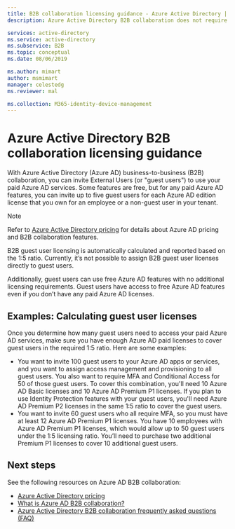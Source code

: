 ```yaml
---
title: B2B collaboration licensing guidance - Azure Active Directory | Microsoft Docs
description: Azure Active Directory B2B collaboration does not require paid Azure AD licenses, but you can also get paid features for B2B guest users

services: active-directory
ms.service: active-directory
ms.subservice: B2B
ms.topic: conceptual
ms.date: 08/06/2019

ms.author: mimart
author: msmimart
manager: celestedg
ms.reviewer: mal

ms.collection: M365-identity-device-management
---
```


# Azure Active Directory B2B collaboration licensing guidance

With Azure Active Directory (Azure AD) business-to-business (B2B) collaboration, you can invite External Users (or "guest users") to use your paid Azure AD services. Some features are free, but for any paid Azure AD features, you can invite up to five guest users for each Azure AD edition license that you own for an employee or a non-guest user in your tenant.

> [!NOTE]
> Refer to [Azure Active Directory pricing](https://azure.microsoft.com/pricing/details/active-directory/) for details about Azure AD pricing and B2B collaboration features.

B2B guest user licensing is automatically calculated and reported based on the 1:5 ratio. Currently, it’s not possible to assign B2B guest user licenses directly to guest users.

Additionally, guest users can use free Azure AD features with no additional licensing requirements. Guest users have access to free Azure AD features even if you don’t have any paid Azure AD licenses. 

## Examples: Calculating guest user licenses
Once you determine how many guest users need to access your paid Azure AD services, make sure you have enough Azure AD paid licenses to cover guest users in the required 1:5 ratio. Here are some examples:

- You want to invite 100 guest users to your Azure AD apps or services, and you want to assign access management and provisioning to all guest users. You also want to require MFA and Conditional Access for 50 of those guest users. To cover this combination, you'll need 10 Azure AD Basic licenses and 10 Azure AD Premium P1 licenses. If you plan to use Identity Protection features with your guest users, you'll need Azure AD Premium P2 licenses in the same 1:5 ratio to cover the guest users.
- You want to invite 60 guest users who all require MFA, so you must have at least 12 Azure AD Premium P1 licenses. You have 10 employees with Azure AD Premium P1 licenses, which would allow up to 50 guest users under the 1:5 licensing ratio. You’ll need to purchase two additional Premium P1 licenses to cover 10 additional guest users.

## Next steps

See the following resources on Azure AD B2B collaboration:

* [Azure Active Directory pricing](https://azure.microsoft.com/pricing/details/active-directory/)
* [What is Azure AD B2B collaboration?](what-is-b2b.md)
* [Azure Active Directory B2B collaboration frequently asked questions (FAQ)](faq.md)
